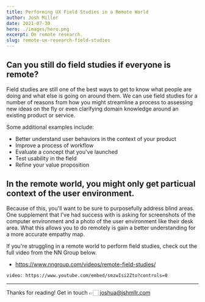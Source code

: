 ```yaml
---
title: Performing UX Field Studies in a Remote World
author: Josh Miller
date: 2021-07-30
hero: ./images/hero.png
excerpt: On remote research.
slug: remote-ux-research-field-studies
---
```


## Can you still do field studies if everyone is remote?

Field studies are still one of the best ways to get to know what people are doing and what else is going on around them. We can use field studies for a number of reasons from how you might streamline a process to assessing new ideas on the fly or even clarifying domain knowledge around an existing product or service.

Some additional examples include:

- Better understand user behaviors in the context of your product
- Improve a process of workflow
- Evaluate a concept that you've launched
- Test usability in the field
- Refine your value proposition

## In the remote world, you might only get particual context of the user environment.

Because of this, you'll want to be sure to purposefully address blind areas. One supplement that I've had success with is asking for screenshots of the computer environment and a photo of the user environment like their desk area. What this allows you to do remotely is gain a better understanding for a more accurate empathy map.

If you're struggling in a remote world to perform field studies, check out the full video from the NN Group below.

- <https://www.nngroup.com/videos/remote-field-studies/>

`video: https://www.youtube.com/embed/smzwIsi2Zto?controls=0`

---

Thanks for reading!
Get in touch 👉🏻 [joshua@jshmllr.com](mailto:joshua@jshmllr.com)
